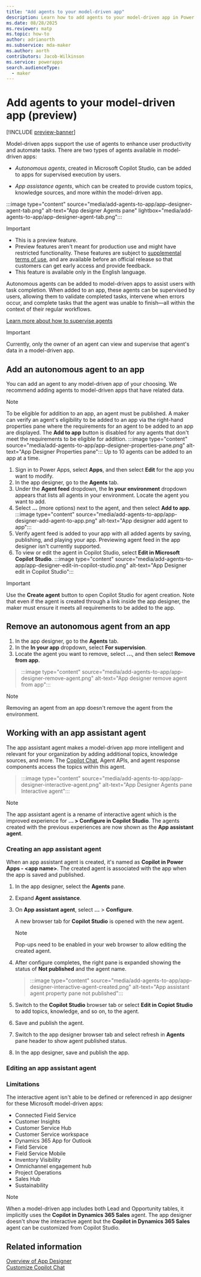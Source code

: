 ```yaml
---
title: "Add agents to your model-driven app" 
description: Learn how to add agents to your model-driven app in Power Apps.
ms.date: 08/28/2025
ms.reviewer: matp
ms.topic: how-to
author: adrianorth
ms.subservice: mda-maker
ms.author: aorth
contributors: Jacob-Wilkinson
ms.service: powerapps
search.audienceType: 
  - maker
---
```

# Add agents to your model-driven app (preview)

[!INCLUDE [preview-banner](~/../shared-content/shared/preview-includes/preview-banner.md)]

Model-driven apps support the use of agents to enhance user productivity and automate tasks. There are two types of agents available in model-driven apps: 

- *Autonomous agents*, created in Microsoft Copilot Studio, can be added to apps for supervised execution by users.

- *App assistance agents*, which can be created to provide custom topics, knowledge sources, and more within the model-driven app.

:::image type="content" source="media/add-agents-to-app/app-designer-agent-tab.png" alt-text="App designer Agents pane" lightbox="media/add-agents-to-app/app-designer-agent-tab.png":::

> [!IMPORTANT]
>
> - This is a preview feature.
> - Preview features aren't meant for production use and might have restricted functionality. These features are subject to [supplemental terms of use](https://go.microsoft.com/fwlink/?linkid=2216214), and are available before an official release so that customers can get early access and provide feedback.
> - This feature is available only in the English language.

Autonomous agents can be added to model-driven apps to assist users with task completion. When added to an app, these agents can be supervised by users, allowing them to validate completed tasks, intervene when errors occur, and complete tasks that the agent was unable to finish—all within the context of their regular workflows.

[Learn more about how to supervise agents](../../user/supervise-agents-with-agent-feed.md)

> [!IMPORTANT]
> Currently, only the owner of an agent can view and supervise that agent's data in a model-driven app.

## Add an autonomous agent to an app

You can add an agent to any model-driven app of your choosing. We recommend adding agents to model-driven apps that have related data. 

> [!NOTE]
> To be eligible for addition to an app, an agent must be published. A maker can verify an agent's eligibility to be added to an app via the right-hand properties pane where the requirements for an agent to be added to an app are displayed. The **Add to app** button is disabled for any agents that don't meet the requirements to be eligible for addition.
:::image type="content" source="media/add-agents-to-app/app-designer-properties-pane.png" alt-text="App Designer Properties pane":::
> Up to 10 agents can be added to an app at a time.

1. Sign in to Power Apps, select **Apps**, and then select **Edit** for the app you want to modify.
1. In the app designer, go to the **Agents** tab.
1. Under the **Agent feed** dropdown, the **In your environment** dropdown appears that lists all agents in your environment. Locate the agent you want to add.
1. Select **...** (more options) next to the agent, and then select **Add to app**.
    :::image type="content" source="media/add-agents-to-app/app-designer-add-agent-to-app.png" alt-text="App designer add agent to app":::
1. Verify agent feed is added to your app with all added agents by saving, publishing, and playing your app. Previewing agent feed in the app designer isn't currently supported.
1. To view or edit the agent in Copilot Studio, select **Edit in Microsoft Copilot Studio**.
   :::image type="content" source="media/add-agents-to-app/app-designer-edit-in-copilot-studio.png" alt-text="App Designer edit in Copilot Studio":::

> [!IMPORTANT]
> Use the **Create agent** button to open Copilot Studio for agent creation. Note that even if the agent is created through a link inside the app designer, the maker must ensure it meets all requirements to be added to the app.

## Remove an autonomous agent from an app

1. In the app designer, go to the **Agents** tab.
1. In the **In your app** dropdown, select **For supervision**.
1. Locate the agent you want to remove, select **...**, and then select **Remove from app**.

> :::image type="content" source="media/add-agents-to-app/app-designer-remove-agent.png" alt-text="App designer remove agent from app":::

> [!NOTE]
> Removing an agent from an app doesn't remove the agent from the environment.

## Working with an app assistant agent

The app assistant agent makes a model-driven app more intelligent and relevant for your organization by adding additional topics, knowledge sources, and more. The [Copilot Chat](add-ai-copilot.md), Agent APIs, and agent response components access the topics within this agent.

> :::image type="content" source="media/add-agents-to-app/app-designer-interactive-agent.png" alt-text="App Designer Agents pane Interactive agent":::

> [!NOTE]
> The app assistant agent is a rename of interactive agent which is the improved experience for **... > Configure in Copilot Studio**. The agents created with the previous experiences are now shown as the **App assistant agent**.

### Creating an app assistant agent

When an app assistant agent is created, it's named as **Copilot in Power Apps - \<app name\>**. The created agent is associated with the app when the app is saved and published.

1. In the app designer, select the **Agents** pane.
1. Expand **Agent assistance**.
1. On **App assistant agent**, select **...** > **Configure**.

   A new browser tab for **Copilot Studio** is opened with the new agent.
   > [!NOTE]
   > Pop-ups need to be enabled in your web browser to allow editing the created agent.
1. After configure completes, the right pane is expanded showing the status of **Not published** and the agent name.
   > :::image type="content" source="media/add-agents-to-app/app-designer-interactive-agent-created.png" alt-text="App assistant agent property pane not published":::
1. Switch to the **Copilot Studio** browser tab or select **Edit in Copiot Studio** to add topics, knowledge, and so on, to the agent.
1. Save and publish the agent.
1. Switch to the app designer browser tab and select refresh in **Agents** pane header to show agent published status.
1. In the app designer, save and publish the app.

### Editing an app assistant agent

### Limitations

The interactive agent isn't able to be defined or referenced in app designer for these Microsoft model-driven apps:

- Connected Field Service
- Customer Insights
- Customer Service Hub
- Customer Service workspace
- Dynamics 365 App for Outlook
- Field Service
- Field Service Mobile
- Inventory Visibility
- Omnichannel engagement hub
- Project Operations
- Sales Hub
- Sustainability

> [!NOTE]
> When a model-driven app includes both Lead and Opportunity tables, it implicitly uses the **Copilot in Dynamics 365 Sales** agent. The app designer doesn't show the interactive agent but the **Copilot in Dynamics 365 Sales** agent can be customized from Copilot Studio. 

## Related information

[Overview of App Designer](app-designer-overview.md)<br/>
[Customize Copilot Chat](customize-copilot-chat.md)

